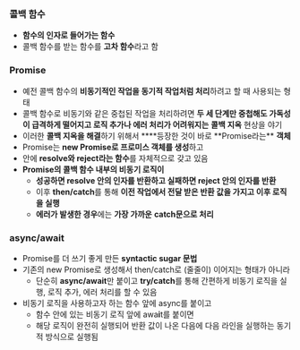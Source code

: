 ### 콜백 함수

- **함수의 인자로 들어가는 함수**
- 콜백 함수를 받는 함수를 **고차 함수**라고 함

### Promise

- 예전 콜백 함수의 **비동기적인 작업을 동기적 작업처럼 처리**하려고 할 때 사용되는 형태
- 콜백 함수로 비동기와 같은 중첩된 작업을 처리하려면 **두 세 단계만 중첩해도 가독성이 급격하게 떨어지고 로직 추가나 에러 처리가 어려워지는** **콜백 지옥** 현상을 야기
- 이러한 **콜백 지옥을 해결**하기 위해서 \***\*등장한 것이 바로 **Promise라는\*\* **객체**
- Promise는 **new Promise로 프로미스 객체를 생성**하고
- 안에 **resolve와 reject라는 함수**를 자체적으로 갖고 있음
- **Promise의 콜백 함수 내부의 비동기 로직이**
  - **성공하면 resolve 안의 인자를 반환하고 실패하면 reject 안의 인자를 반환**
  - 이후 **then/catch**를 통해 **이전 작업에서 전달 받은 반환 값을 가지고 이후 로직을 실행**
  - **에러가 발생한 경우**에는 **가장 가까운** **catch문으로 처리**

### async/await

- Promise를 더 쓰기 좋게 만든 **syntactic sugar 문법**
- 기존의 new Promise로 생성해서 then/catch로 (줄줄이) 이어지는 형태가 아니라
  - 단순히 **async/await**만 붙이고 **try/catch**를 통해 간편하게 비동기 로직을 실행, 로직 추가, 에러 처리를 할 수 있음
- 비동기 로직을 사용하고자 하는 함수 앞에 async를 붙이고
  - 함수 안에 있는 비동기 로직 앞에 awa**i**t를 붙이면
  - 해당 로직이 완전히 실행되어 반환 값이 나온 다음에 다음 라인을 실행하는 동기적 방식으로 실행됨
